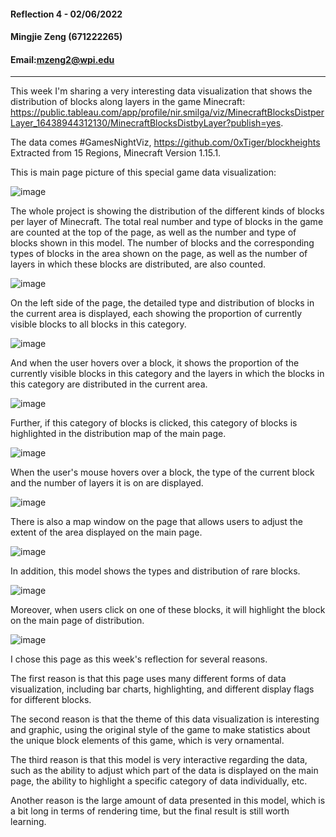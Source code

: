 #### Reflection 4 - 02/06/2022
#### Mingjie Zeng (671222265)
#### Email:mzeng2@wpi.edu
----

This week I'm sharing a very interesting data visualization that shows the distribution of blocks along layers in the game Minecraft: https://public.tableau.com/app/profile/nir.smilga/viz/MinecraftBlocksDistperLayer_16438944312130/MinecraftBlocksDistbyLayer?publish=yes. 
  
The data comes #GamesNightViz, https://github.com/0xTiger/blockheights Extracted from 15 Regions, Minecraft Version 1.15.1.

This is main page picture of this special game data visualization:

![image](https://github.com/JasmineZZZ9/reflections/blob/master/pics/r4-main.jpg)

The whole project is showing the distribution of the different kinds of blocks per layer of Minecraft. 
The total real number and type of blocks in the game are counted at the top of the page, as well as the number and type of blocks shown in this model. 
The number of blocks and the corresponding types of blocks in the area shown on the page, as well as the number of layers in which these blocks are distributed, are also counted.

![image](https://github.com/JasmineZZZ9/reflections/blob/master/pics/r4-blocks.jpg)

On the left side of the page, the detailed type and distribution of blocks in the current area is displayed, 
each showing the proportion of currently visible blocks to all blocks in this category.

![image](https://github.com/JasmineZZZ9/reflections/blob/master/pics/r4-dist.jpg)

And when the user hovers over a block, it shows the proportion of the currently visible blocks in this category and the layers in which the blocks in this category are distributed in the current area.

![image](https://github.com/JasmineZZZ9/reflections/blob/master/pics/r4-dist2.jpg)

Further, if this category of blocks is clicked, this category of blocks is highlighted in the distribution map of the main page.

![image](https://github.com/JasmineZZZ9/reflections/blob/master/pics/r4-highlight.jpg)

When the user's mouse hovers over a block, the type of the current block and the number of layers it is on are displayed.

![image](https://github.com/JasmineZZZ9/reflections/blob/master/pics/r4-hover.jpg)

There is also a map window on the page that allows users to adjust the extent of the area displayed on the main page.

![image](https://github.com/JasmineZZZ9/reflections/blob/master/pics/r4-map.jpg)

In addition, this model shows the types and distribution of rare blocks.

![image](https://github.com/JasmineZZZ9/reflections/blob/master/pics/r4-rare.jpg)

Moreover, when users click on one of these blocks, it will highlight the block on the main page of distribution.

![image](https://github.com/JasmineZZZ9/reflections/blob/master/pics/r4-rare_highlight.jpg)

I chose this page as this week's reflection for several reasons.

The first reason is that this page uses many different forms of data visualization, 
including bar charts, highlighting, and different display flags for different blocks.

The second reason is that the theme of this data visualization is interesting and graphic, 
using the original style of the game to make statistics about the unique block elements of this game, which is very ornamental.

The third reason is that this model is very interactive regarding the data, 
such as the ability to adjust which part of the data is displayed on the main page, the ability to highlight a specific category of data individually, etc.

Another reason is the large amount of data presented in this model, 
which is a bit long in terms of rendering time, but the final result is still worth learning.





